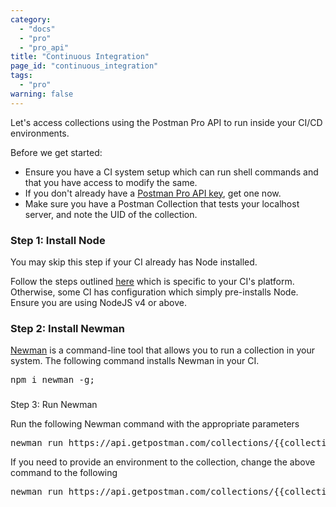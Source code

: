 ```yaml
---
category:
  - "docs"
  - "pro"
  - "pro_api"
title: "Continuous Integration"
page_id: "continuous_integration"
tags: 
  - "pro"
warning: false
---
```


Let's access collections using the Postman Pro API to run inside your CI/CD environments.

Before we get started:

*   Ensure you have a CI system setup which can run shell commands and that you have access to modify the same.
*   If you don't already have a [Postman Pro API key](https://docs.api.getpostman.com/#authentication), get one now.
*   Make sure you have a Postman Collection that tests your localhost server, and note the UID of the collection.

### Step 1: Install Node

You may skip this step if your CI already has Node installed.

Follow the steps outlined [here](https://nodejs.org/en/download/package-manager/) which is specific to your CI's platform. Otherwise, some CI has configuration which simply pre-installs Node. Ensure you are using NodeJS v4 or above.

### Step 2: Install Newman

[Newman](https://www.getpostman.com/docs/Command+line+integration+with+Newman) is a command-line tool that allows you to run a collection in your system. The following command installs Newman in your CI.

<div>

<div>

<pre>npm i newman -g;</pre>

</div>

</div>

###   
Step 3: Run Newman

Run the following Newman command with the appropriate parameters

<div>

<div>

<pre>newman run https://api.getpostman.com/collections/{{collection_uid}}?apikey={{postman-api-key-here}}</pre>

</div>

</div>

If you need to provide an environment to the collection, change the above command to the following

<div>

<div>

<pre>newman run https://api.getpostman.com/collections/{{collection_uid}}?apikey={{postman-api-key-here}} --environment https://api.getpostman.com/environments/{{environment_uid}}?apikey={{postman-api-key-here}}</pre>

</div>

</div>

